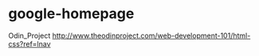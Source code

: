 # google-homepage
Odin_Project http://www.theodinproject.com/web-development-101/html-css?ref=lnav



